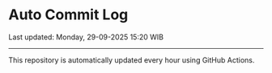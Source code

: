 # Auto Commit Log

Last updated: Monday, 29-09-2025 15:20 WIB

---

This repository is automatically updated every hour using GitHub Actions.
